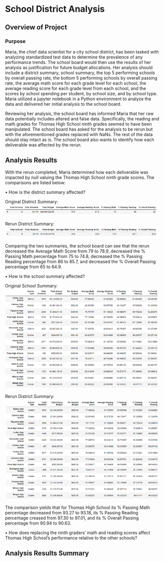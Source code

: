 # School District Analysis

## Overview of Project
### Purpose

Maria, the chief data scientist for a city school district, has been tasked with analyzing standardized test data to determine the prevalence of any performance trends. The school board would then use the results of her analysis as justification for future budget allocations. Her analysis should include a district summary, school summary, the top 5 performing schools by overall passing rate, the bottom 5 performing schools by overall passing rate, the average math score for each grade level for each school, the average reading score for each grade level from each school, and the scores by school spending per student, by school size, and by school type. Maria utilized a jupyter notebook in a Python environment to analyze the data and delivered her initial analysis to the school board.

Reviewing her analysis, the school board has informed Maria that her raw data potentially includes altered and false data. Specifically, the reading and math grades for Thomas High School ninth grades seemed to have been manipulated. The school board has asked for the analysis to be rerun but with the aforementioned grades replaced with NaNs. The rest of the data should stay intact as is. The school board also wants to identify how each deliverable was affected by the rerun. 

## Analysis Results 
With the rerun completed, Maria determined how each deliverable was impacted by null valuing the Thomas High School ninth grade scores. The comparisons are listed below:

•	How is the district summary affected?

 Original District Summary: <img src = "https://github.com/Jafranco96/School_District_Analysis/blob/main/Comparisons/district_summary_original.PNG">
 
 Rerun District Summary: <img src = "https://github.com/Jafranco96/School_District_Analysis/blob/main/Comparisons/district_summary_rerun.PNG">

Comparing the two summaries, the school board can see that the rerun decreased the Average Math Score from 79 to 78.9, decreased the % Passing Math percentage from 75 to 74.8, decreased the % Passing Reading percentage from 86 to 85.7, and decreased the % Overall Passing percentage from 65 to 64.9.

•	How is the school summary affected?
   
 Original School Summary: <img src = "https://github.com/Jafranco96/School_District_Analysis/blob/main/Comparisons/school_summary_original.PNG">
 
 Rerun District Summary: <img src = "https://github.com/Jafranco96/School_District_Analysis/blob/main/Comparisons/school_summary_rerun.PNG">

The comparison yields that for Thomas High School its % Passing Math percentage decreased from 93.27 to 93.18, its % Passing Reading percentage creased from 97.30 to 97.01, and its % Overall Passing percentage from 90.94 to 90.63.

•	How does replacing the ninth graders’ math and reading scores affect Thomas High School’s performance relative to the other schools?

## Analysis Results Summary

